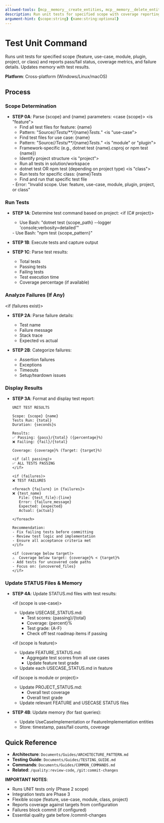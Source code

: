 ```yaml
---
allowed-tools: [mcp__memory__create_entities, mcp__memory__delete_entities, mcp__memory__create_relations, mcp__memory__delete_relations, mcp__memory__add_observations, mcp__memory__delete_observations, mcp__memory__read_graph, mcp__memory__search_nodes, mcp__memory__open_nodes, Task, Read, Write, Edit, Glob, Grep, Bash, TodoWrite]
description: Run unit tests for specified scope with coverage reporting
argument-hint: {scope:string} {name:string:optional}
---
```


# Test Unit Command

Runs unit tests for specified scope (feature, use-case, module, plugin, project, or class) and reports pass/fail status, coverage metrics, and failure details. Updates memory with test results.

**Platform**: Cross-platform (Windows/Linux/macOS)

## Process

### Scope Determination

- **STEP 0A**: Parse {scope} and {name} parameters:
  <case {scope}>
  <is "feature">
    - Find all test files for feature: {name}
    - Pattern: "Source/*/Tests/**/*{name}*Tests.*"
  <is "use-case">
    - Find test files for use case: {name}
    - Pattern: "Source/*/Tests/**/*{name}*Tests.*"
  <is "module" or "plugin">
    - Framework-specific (e.g., dotnet test {name}.csproj or npm test {name})
    - Identify project structure
  <is "project">
    - Run all tests in solution/workspace
    - dotnet test OR npm test (depending on project type)
  <is "class">
    - Run tests for specific class: {name}Tests
    - Find and run that specific test file
  <otherwise>
    - Error: "Invalid scope. Use: feature, use-case, module, plugin, project, or class"
  </case>

### Run Tests

- **STEP 1A**: Determine test command based on project:
  <if (C# project)>
  - Use Bash: "dotnet test {scope_path} --logger 'console;verbosity=detailed'"
  </if>
  <if (TypeScript project)>
  - Use Bash: "npm test {scope_pattern}"
  </if>

- **STEP 1B**: Execute tests and capture output
- **STEP 1C**: Parse test results:
  - Total tests
  - Passing tests
  - Failing tests
  - Test execution time
  - Coverage percentage (if available)

### Analyze Failures (If Any)

<if (failures exist)>
- **STEP 2A**: Parse failure details:
  - Test name
  - Failure message
  - Stack trace
  - Expected vs actual

- **STEP 2B**: Categorize failures:
  - Assertion failures
  - Exceptions
  - Timeouts
  - Setup/teardown issues
</if>

### Display Results

- **STEP 3A**: Format and display test report:
  ```
  UNIT TEST RESULTS

  Scope: {scope} {name}
  Tests Run: {total}
  Duration: {seconds}s

  Results:
  ✅ Passing: {pass}/{total} ({percentage}%)
  ❌ Failing: {fail}/{total}

  Coverage: {coverage}% (Target: {target}%)

  <if (all passing)>
  ✅ ALL TESTS PASSING
  </if>

  <if (failures)>
  ❌ TEST FAILURES

  <foreach {failure} in {failures}>
  ❌ {test_name}
     File: {test_file}:{line}
     Error: {failure_message}
     Expected: {expected}
     Actual: {actual}

  </foreach>

  Recommendation:
  - Fix failing tests before committing
  - Review test logic and implementation
  - Ensure all acceptance criteria met
  </if>

  <if (coverage below target)>
  ⚠️  Coverage below target: {coverage}% < {target}%
  - Add tests for uncovered code paths
  - Focus on: {uncovered_files}
  </if>
  ```

### Update STATUS Files & Memory

- **STEP 4A**: Update STATUS.md files with test results:

  <if (scope is use-case)>
  - Update USECASE_STATUS.md:
    - Test scores: {passing}/{total}
    - Coverage: {percent}%
    - Test grade: {A-F}
    - Check off test roadmap items if passing
  </if>

  <if (scope is feature)>
  - Update FEATURE_STATUS.md:
    - Aggregate test scores from all use cases
    - Update feature test grade
  - Update each USECASE_STATUS.md in feature
  </if>

  <if (scope is module or project)>
  - Update PROJECT_STATUS.md:
    - Overall test coverage
    - Overall test grade
  - Update relevant FEATURE and USECASE STATUS files
  </if>

- **STEP 4B**: Update memory (for fast queries):
  - Update UseCaseImplementation or FeatureImplementation entities
  - Store: timestamp, pass/fail counts, coverage

## Quick Reference

- **Architecture**: `Documents/Guides/ARCHITECTURE_PATTERN.md`
- **Testing Guide**: `Documents/Guides/TESTING_GUIDE.md`
- **Commands**: `Documents/Guides/COMMON_COMMANDS.md`
- **Related**: `/quality:review-code`, `/git:commit-changes`

**IMPORTANT NOTES**:
- Runs UNIT tests only (Phase 2 scope)
- Integration tests are Phase 3
- Flexible scope (feature, use-case, module, class, project)
- Reports coverage against targets from configuration
- Failures block commit (if configured)
- Essential quality gate before /commit-changes
